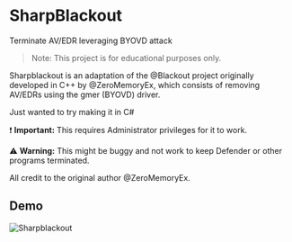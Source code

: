 # SharpBlackout
 Terminate AV/EDR leveraging BYOVD attack 


> Note: This project is for educational purposes only.

Sharpblackout is an adaptation of the @Blackout project originally developed in C++ by @ZeroMemoryEx, which consists of removing AV/EDRs using the gmer (BYOVD) driver.

Just wanted to try making it in C#

❗️ **Important:** This requires Administrator privileges for it to work.

⚠️ **Warning:** This might be buggy and not work to keep Defender or other programs terminated.

All credit to the original author @ZeroMemoryEx.


## Demo

![Sharpblackout](https://github.com/dmcxblue/SharpBlackout/assets/41899653/25f1baa9-d177-43b0-a389-5888c955a217)

